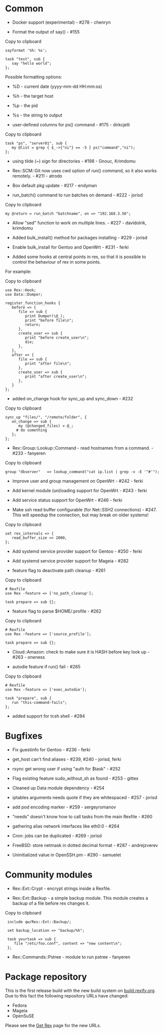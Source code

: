 # Common

-   Docker support (experimental) - \#278 - chenryn

-   Format the output of say() - \#155

Copy to clipboard

    sayformat '%h: %s';

    task "test", sub {
       say "hello world";
    };

Possible formatting options:

-   %D - current date (yyyy-mm-dd HH:mm:ss)
-   %h - the target host
-   %p - the pid
-   %s - the string to output

-   user-defined columns for ps() command - \#175 - dirkcjelli

Copy to clipboard

    task "ps", "server01", sub {
       my @list = grep { $_->{"ni"} == -5 } ps("command","ni");
    };

-   using tilde (~) sign for directories - \#198 - Gnouc, Krimdomu

-   Rex::SCM::Git now uses cwd option of run() command, so it also works remotely. - \#211 - atrodo

-   Box default pkg update - \#217 - endyman

-   run\_batch() command to run batches on demand - \#222 - jorisd

Copy to clipboard

    my @return = run_batch "batchname", on => "192.168.3.56";

-   Allow "sed" function to work on multiple lines. - \#227 - davidolrik, krimdomu

-   Added bulk\_install() method for packages installing - \#229 - jorisd

-   Enable bulk\_install for Gentoo and OpenWrt - \#231 - ferki

-   Added some hooks at central points in rex, so that it is possible to control the behaviour of rex in some points.

For example:

Copy to clipboard

    use Rex::Hook;
    use Data::Dumper;

    register_function_hooks {
       before => {
          file => sub {
             print Dumper(\@_);
             print "before file\n";
             return;
          },
          create_user => sub {
             print "before create_user\n";
             die;
          },
       },
       after => {
          file => sub {
             print "after file\n";
          },
          create_user => sub {
             print "after create_user\n";
          },
       }
    };

-   added on\_change hook for sync\_up and sync\_down - \#232

Copy to clipboard

    sync_up "files/", "/remote/folder", {
       on_change => sub {
          my (@changed_files) = @_;
         # do something
       };
    };

-   Rex::Group::Lookup::Command - read hostnames from a command. - \#233 - fanyeren

Copy to clipboard

    group "dbserver"   => lookup_command("cat ip.list | grep -v -E '^#'");

-   Improve user and group management on OpenWrt - \#242 - ferki

-   Add kernel module (un)loading support for OpenWrt - \#243 - ferki

-   Add service status support for OpenWrt - \#246 - ferki

-   Make ssh read buffer configurable (for Net::SSH2 connections) - \#247. This will speedup the connection, but may break on older systems!

Copy to clipboard

    set rex_internals => {
       read_buffer_size => 2000,
    };

-   Add systemd service provider support for Gentoo - \#250 - ferki

-   Add systemd service provider support for Mageia - \#282

-   feature flag to deactivate path cleanup - \#261

Copy to clipboard

    # Rexfile
    use Rex -feature => ['no_path_cleanup'];

    task prepare => sub {};

-   feature flag to parse $HOME/.profile - \#262

Copy to clipboard

    # Rexfile
    use Rex -feature => ['source_profile'];

    task prepare => sub {};

-   Cloud::Amazon: check to make sure it is HASH before key look up - \#263 - oneness

-   autodie feature if run() fail - \#265

Copy to clipboard

    # Rexfile
    use Rex -feature => ['exec_autodie'];

    task "prepare", sub {
       run "this-command-fails";
    };

-   added support for tcsh shell - \#284

# Bugfixes

-   Fix guestinfo for Gentoo - \#236 - ferki

-   get\_host can't find aliases - \#239, \#240 - jorisd, ferki

-   rsync get wrong user if using "auth for $task" - \#252

-   Flag existing feature sudo\_without\_sh as found - \#253 - gittex

-   Cleaned up Data module dependency - \#254

-   iptables arguments needs quote if they are whitespaced - \#257 - jorisd

-   add pod encoding marker - \#259 - sergeyromanov

-   "needs" doesn't know how to call tasks from the main Rexfile - \#260

-   gathering alias network interfaces like eth0:0 - \#264

-   Cron: jobs can be duplicated - \#269 - jorisd

-   FreeBSD: store netmask in dotted decimal format - \#287 - andrejzverev

-   Uninitialized value in OpenSSH.pm - \#290 - samuelet

# Community modules

-   Rex::Ext::Crypt - encrypt strings inside a Rexfile.

-   Rex::Ext::Backup - a simple backup module. This module creates a backup of a file before rex changes it.

Copy to clipboard

     include qw/Rex::Ext::Backup/;

     set backup_location => "backup/%h";

     task yourtask => sub {
        file "/etc/foo.conf", content => "new content\n";
     };

-   Rex::Commands::Pstree - module to run pstree - fanyeren

# Package repository

This is the first release build with the new build system on [build.rexify.org](https://build.rexify.org). Due to this fact the following repository URLs have changed:

-   Fedora
-   Mageia
-   OpenSuSE

Please see the [Get Rex](/get) page for the new URLs.
